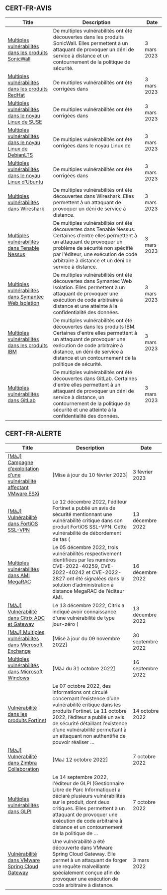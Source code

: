 
## CERT-FR-AVIS
|Title|Description|Date|
|---|---|---|
| [Multiples vulnérabilités dans les produits SonicWall](https://www.cert.ssi.gouv.fr/avis/CERTFR-2023-AVI-0196/) | De multiples vulnérabilités ont été découvertes dans les produits SonicWall. Elles permettent à un attaquant de provoquer un déni de service à distance et un contournement de la politique de sécurité. | 3 mars 2023 |
| [Multiples vulnérabilités dans les produits RedHat](https://www.cert.ssi.gouv.fr/avis/CERTFR-2023-AVI-0195/) | De multiples vulnérabilités ont été corrigées dans  | 3 mars 2023 |
| [Multiples vulnérabilités dans le noyau Linux de SUSE](https://www.cert.ssi.gouv.fr/avis/CERTFR-2023-AVI-0194/) | De multiples vulnérabilités ont été corrigées dans  | 3 mars 2023 |
| [Multiples vulnérabilités dans le noyau Linux de DebianLTS](https://www.cert.ssi.gouv.fr/avis/CERTFR-2023-AVI-0193/) | De multiples vulnérabilités ont été corrigées dans le noyau Linux de  | 3 mars 2023 |
| [Multiples vulnérabilités dans le noyau Linux d’Ubuntu](https://www.cert.ssi.gouv.fr/avis/CERTFR-2023-AVI-0192/) | De multiples vulnérabilités ont été corrigées dans  | 3 mars 2023 |
| [Multiples vulnérabilités dans Wireshark](https://www.cert.ssi.gouv.fr/avis/CERTFR-2023-AVI-0191/) | De multiples vulnérabilités ont été découvertes dans Wireshark. Elles permettent à un attaquant de provoquer un déni de service à distance. | 3 mars 2023 |
| [Multiples vulnérabilités dans Tenable Nessus](https://www.cert.ssi.gouv.fr/avis/CERTFR-2023-AVI-0190/) | De multiples vulnérabilités ont été découvertes dans Tenable Nessus. Certaines d'entre elles permettent à un attaquant de provoquer un problème de sécurité non spécifié par l'éditeur, une exécution de code arbitraire à distance et un déni de service à distance. | 3 mars 2023 |
| [Multiples vulnérabilités dans Symantec Web Isolation](https://www.cert.ssi.gouv.fr/avis/CERTFR-2023-AVI-0189/) | De multiples vulnérabilités ont été découvertes dans Symantec Web Isolation. Elles permettent à un attaquant de provoquer une exécution de code arbitraire à distance et une atteinte à la confidentialité des données. | 3 mars 2023 |
| [Multiples vulnérabilités dans les produits IBM](https://www.cert.ssi.gouv.fr/avis/CERTFR-2023-AVI-0188/) | De multiples vulnérabilités ont été découvertes dans les produits IBM. Certaines d'entre elles permettent à un attaquant de provoquer une exécution de code arbitraire à distance, un déni de service à distance et un contournement de la politique de sécurité. | 3 mars 2023 |
| [Multiples vulnérabilités dans GitLab](https://www.cert.ssi.gouv.fr/avis/CERTFR-2023-AVI-0187/) | De multiples vulnérabilités ont été découvertes dans GitLab. Certaines d'entre elles permettent à un attaquant de provoquer un déni de service à distance, un contournement de la politique de sécurité et une atteinte à la confidentialité des données. | 3 mars 2023 |
## CERT-FR-ALERTE
|Title|Description|Date|
|---|---|---|
| [[MàJ] Campagne d’exploitation d’une vulnérabilité affectant VMware ESXi](https://www.cert.ssi.gouv.fr/alerte/CERTFR-2023-ALE-015/) | [Mise à jour du 10 février 2023] | 3 février 2023 |
| [[MàJ] Vulnérabilité dans FortiOS SSL-VPN](https://www.cert.ssi.gouv.fr/alerte/CERTFR-2022-ALE-012/) | Le 12 décembre 2022, l'éditeur Fortinet a publié un avis de sécurité mentionnant une vulnérabilité critique dans son produit FortiOS SSL-VPN. Cette vulnérabilité de débordement de tas ( | 13 décembre 2022 |
| [Multiples vulnérabilités dans AMI MegaRAC](https://www.cert.ssi.gouv.fr/alerte/CERTFR-2022-ALE-014/) | Le 05 décembre 2022, trois vulnérabilités respectivement identifiées par les numéros CVE-2022-40259, CVE-2022-40242 et CVE-2022-2827 ont été signalées dans la solution d’administration à distance MegaRAC de l’éditeur AMI. | 16 décembre 2022 |
| [[MàJ] Vulnérabilité dans Citrix ADC et Gateway](https://www.cert.ssi.gouv.fr/alerte/CERTFR-2022-ALE-013/) | Le 13 décembre 2022, Citrix a indiqué avoir connaissance d'une vulnérabilité de type jour-zéro ( | 13 décembre 2022 |
| [[MaJ] Multiples vulnérabilités dans Microsoft Exchange](https://www.cert.ssi.gouv.fr/alerte/CERTFR-2022-ALE-008/) | [Mise à jour du 09 novembre 2022] | 30 septembre 2022 |
| [Multiples vulnérabilités dans Microsoft Windows](https://www.cert.ssi.gouv.fr/alerte/CERTFR-2022-ALE-007/) | [MàJ du 31 octobre 2022] | 16 septembre 2022 |
| [Vulnérabilité dans les produits Fortinet](https://www.cert.ssi.gouv.fr/alerte/CERTFR-2022-ALE-011/) | Le 07 octobre 2022, des informations ont circulé concernant l’existence d’une vulnérabilité critique dans les produits Fortinet. Le 11 octobre 2022, l’éditeur a publié un avis de sécurité détaillant l’existence d’une vulnérabilité permettant à un attaquant non authentifié de pouvoir réaliser … | 14 octobre 2022 |
| [[MaJ] Vulnérabilité dans Zimbra Collaboration](https://www.cert.ssi.gouv.fr/alerte/CERTFR-2022-ALE-009/) | [MaJ 12 octobre 2022]  | 7 octobre 2022 |
| [Multiples vulnérabilités dans GLPI](https://www.cert.ssi.gouv.fr/alerte/CERTFR-2022-ALE-010/) | Le 14 septembre 2022, l'éditeur de GLPI (Gestionnaire Libre de Parc Informatique) a déclaré plusieurs vulnérabilités sur le produit, dont deux critiques. Elles permettent à un attaquant de provoquer une exécution de code arbitraire à distance et un contournement de la politique de … | 7 octobre 2022 |
| [Vulnérabilité dans VMware Spring Cloud Gateway](https://www.cert.ssi.gouv.fr/alerte/CERTFR-2022-ALE-002/) | Une vulnérabilité a été découverte dans VMware Spring Cloud Gateway. Elle permet à un attaquant de forger une requête malveillante spécialement conçue afin de provoquer une exécution de code arbitraire à distance. | 3 mars 2022 |
